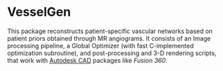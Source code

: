 # VesselGen

This package reconstructs patient-specific vascular networks based on patient priors obtained through MR angiograms. 
It consists of an Image processing pipeline, a Global Optimizer (with fast C-implemented optimization subroutine), and post-processing and 3-D rendering scripts, that work with [Autodesk CAD](https://www.autodesk.in/) packages like *Fusion 360*. 

